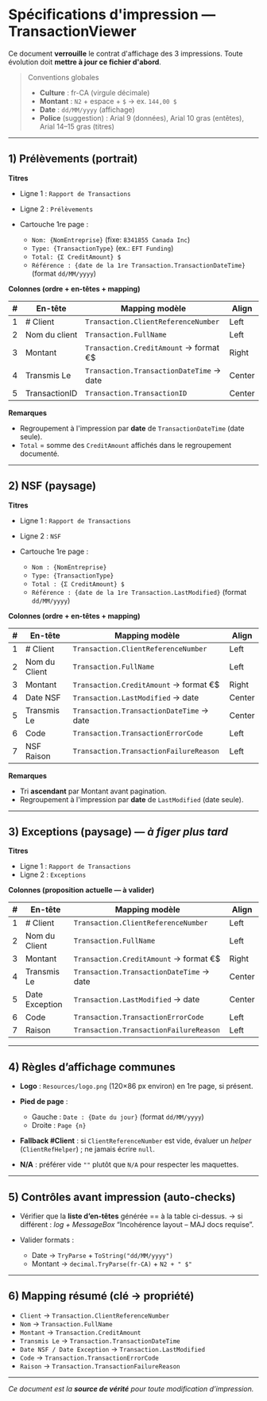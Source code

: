 ﻿# Spécifications d'impression — TransactionViewer

Ce document **verrouille** le contrat d'affichage des 3 impressions. Toute évolution doit **mettre à jour ce fichier d'abord**.

> Conventions globales
>
> * **Culture** : fr-CA (virgule décimale)
> * **Montant** : `N2` + espace + `$` → ex. `144,00 $`
> * **Date** : `dd/MM/yyyy` (affichage)
> * **Police** (suggestion) : Arial 9 (données), Arial 10 gras (entêtes), Arial 14–15 gras (titres)

---

## 1) Prélèvements (portrait)

**Titres**

* Ligne 1 : `Rapport de Transactions`
* Ligne 2 : `Prélèvements`
* Cartouche 1re page :

  * `Nom: {NomEntreprise}` (fixe: `8341855 Canada Inc`)
  * `Type: {TransactionType}` (ex.: `EFT Funding`)
  * `Total: {Σ CreditAmount} $`
  * `Référence : {date de la 1re Transaction.TransactionDateTime}` (format `dd/MM/yyyy`)

**Colonnes (ordre + en-têtes + mapping)**

| # | En-tête       | Mapping modèle                           | Align  |
| - | ------------- | ---------------------------------------- | ------ |
| 1 | # Client      | `Transaction.ClientReferenceNumber`      | Left   |
| 2 | Nom du client | `Transaction.FullName`                   | Left   |
| 3 | Montant       | `Transaction.CreditAmount` → format €$   | Right  |
| 4 | Transmis Le   | `Transaction.TransactionDateTime` → date | Center |
| 5 | TransactionID | `Transaction.TransactionID`              | Center |

**Remarques**

* Regroupement à l'impression par **date** de `TransactionDateTime` (date seule).
* `Total` = somme des `CreditAmount` affichés dans le regroupement documenté.

---

## 2) NSF (paysage)

**Titres**

* Ligne 1 : `Rapport de Transactions`
* Ligne 2 : `NSF`
* Cartouche 1re page :

  * `Nom : {NomEntreprise}`
  * `Type: {TransactionType}`
  * `Total : {Σ CreditAmount} $`
  * `Référence : {date de la 1re Transaction.LastModified}` (format `dd/MM/yyyy`)

**Colonnes (ordre + en-têtes + mapping)**

| # | En-tête       | Mapping modèle                           | Align  |
| - | ------------- | ---------------------------------------- | ------ |
| 1 | # Client      | `Transaction.ClientReferenceNumber`      | Left   |
| 2 | Nom du Client | `Transaction.FullName`                   | Left   |
| 3 | Montant       | `Transaction.CreditAmount` → format €$   | Right  |
| 4 | Date NSF      | `Transaction.LastModified` → date        | Center |
| 5 | Transmis Le   | `Transaction.TransactionDateTime` → date | Center |
| 6 | Code          | `Transaction.TransactionErrorCode`       | Left   |
| 7 | NSF Raison    | `Transaction.TransactionFailureReason`   | Left   |

**Remarques**

* Tri **ascendant** par Montant avant pagination.
* Regroupement à l'impression par **date** de `LastModified` (date seule).

---

## 3) Exceptions (paysage) — *à figer plus tard*

**Titres**

* Ligne 1 : `Rapport de Transactions`
* Ligne 2 : `Exceptions`

**Colonnes (proposition actuelle — à valider)**

| # | En-tête        | Mapping modèle                           | Align  |
| - | -------------- | ---------------------------------------- | ------ |
| 1 | # Client       | `Transaction.ClientReferenceNumber`      | Left   |
| 2 | Nom du Client  | `Transaction.FullName`                   | Left   |
| 3 | Montant        | `Transaction.CreditAmount` → format €$   | Right  |
| 4 | Transmis Le    | `Transaction.TransactionDateTime` → date | Center |
| 5 | Date Exception | `Transaction.LastModified` → date        | Center |
| 6 | Code           | `Transaction.TransactionErrorCode`       | Left   |
| 7 | Raison         | `Transaction.TransactionFailureReason`   | Left   |

---

## 4) Règles d’affichage communes

* **Logo** : `Resources/logo.png` (120×86 px environ) en 1re page, si présent.
* **Pied de page** :

  * Gauche : `Date : {Date du jour}` (format `dd/MM/yyyy`)
  * Droite : `Page {n}`
* **Fallback #Client** : si `ClientReferenceNumber` est vide, évaluer un *helper* (`ClientRefHelper`) ; ne jamais écrire `null`.
* **N/A** : préférer vide `""` plutôt que `N/A` pour respecter les maquettes.

---

## 5) Contrôles avant impression (auto-checks)

* Vérifier que la **liste d’en-têtes** générée == à la table ci-dessus.
  → si différent : *log + MessageBox* “Incohérence layout – MAJ docs requise”.
* Valider formats :

  * Date → `TryParse` + `ToString("dd/MM/yyyy")`
  * Montant → `decimal.TryParse(fr-CA)` + `N2 + " $"`

---

## 6) Mapping résumé (clé → propriété)

* `Client` → `Transaction.ClientReferenceNumber`
* `Nom` → `Transaction.FullName`
* `Montant` → `Transaction.CreditAmount`
* `Transmis Le` → `Transaction.TransactionDateTime`
* `Date NSF / Date Exception` → `Transaction.LastModified`
* `Code` → `Transaction.TransactionErrorCode`
* `Raison` → `Transaction.TransactionFailureReason`

---

*Ce document est la **source de vérité** pour toute modification d’impression.*
